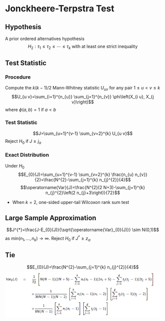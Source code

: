 # Jonckheere-Terpstra Test

## Hypothesis
A prior ordered alternatives hypothesis
$$H_2 : \tau_{1} \leq \tau_{2} \leq \cdots \leq \tau_{k}\text{ with at least one strict inequality}$$

## Test Statistic
### Procedure
Compute the $k(k-1)/2$ Mann-Whitney statistic $U_{uv}$ for any pair $1\leq u<v\leq k$
   $$U_{u v}=\sum_{i=1}^{n_{u}} \sum_{j=1}^{n_{v}} \phi\left(X_{i u}, X_{j v}\right)$$
where $\phi(a,b)=1$ if $a<b$

### Test Statistic
$$J=\sum_{u=1}^{v-1} \sum_{v=2}^{k} U_{u v}$$
Reject $H_0$ if $J\geq j_\alpha$

### Exact Distribution
Under $H_0$
$$E_{0}(J)=\sum_{u=1}^{v-1} \sum_{v=2}^{k} \frac{n_{u} n_{v}}{2}=\frac{N^{2}-\sum_{j=1}^{k} n_{j}^{2}}{4}$$
$$\operatorname{Var}(J)=\frac{N^{2}(2 N+3)-\sum_{j=1}^{k} n_{j}^{2}\left(2 n_{j}+3\right)}{72}$$

- When $k=2$, one-sided upper-tail Wilcoxon rank sum test 

## Large Sample Approximation
$$J^{*}=\frac{J-E_{0}(J)}{\sqrt{\operatorname{Var}_{0}(J)}} \sim N(0,1)$$
as min$(n_1,\dots,n_k)\rightarrow\infty$. Reject $H_0$ if $J^{*} \geq z_{\alpha}$

## Tie
$$E_{0}(J)=\frac{N^{2}-\sum_{j=1}^{k} n_{j}^{2}}{4}$$
![](..\Figures\Jonckheere_Terpstra_Tie.png)
